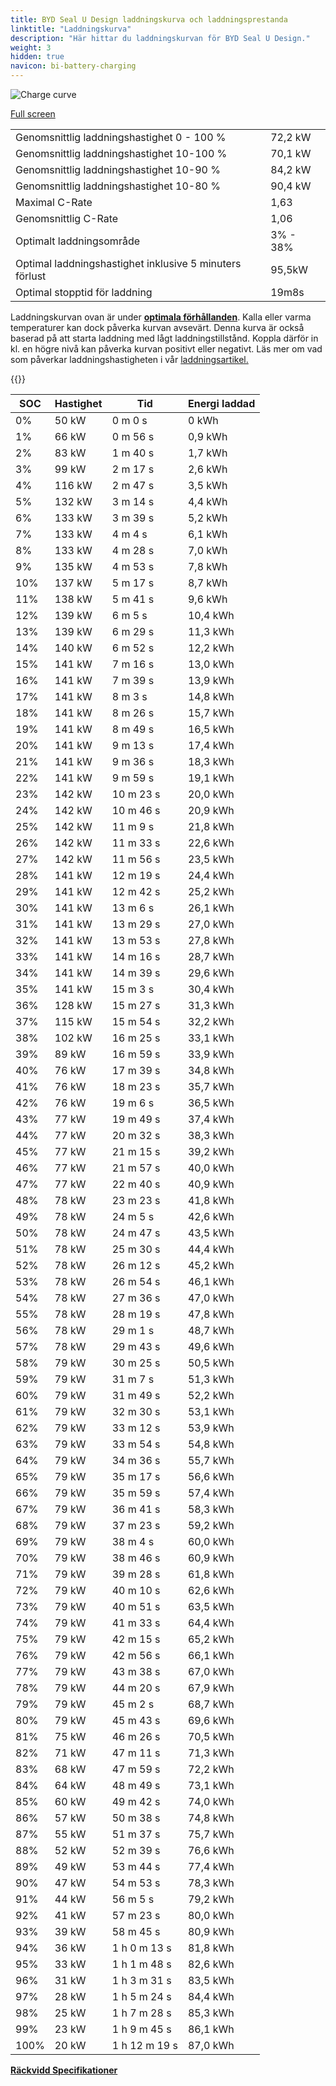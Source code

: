 ```yaml
---
title: BYD Seal U Design laddningskurva och laddningsprestanda
linktitle: "Laddningskurva"
description: "Här hittar du laddningskurvan för BYD Seal U Design."
weight: 3
hidden: true
navicon: bi-battery-charging
---
```

<!-- markdownlint-disable MD033 -->
<img src="/images/models/byd/seal_u/seal_u_design/chargingcurve.svg" alt="Charge curve" class="img-fluid">

[Full screen](/images/models/byd/seal_u/seal_u_design/chargingcurve.svg)


<table class="table table-striped border">
<tbody>
<tr>
<td>Genomsnittlig laddningshastighet 0 - 100 %</td><td>72,2 kW</td>
</tr>
<tr>
<td>Genomsnittlig laddningshastighet 10-100 %</td><td>70,1 kW</td>
</tr>
<tr>
<td>Genomsnittlig laddningshastighet 10-90 %</td><td>84,2 kW</td>
</tr>
<tr>
<td>Genomsnittlig laddningshastighet 10-80 %</td><td>90,4 kW</td>
</tr>
<tr>
<td>Maximal C-Rate</td><td>1,63</td>
</tr>
<tr>
<td>Genomsnittlig C-Rate</td><td>1,06</td>
</tr>
<tr>
<td>Optimalt laddningsområde</td><td>3% - 38%</td>
</tr>
<tr>
<td>Optimal laddningshastighet inklusive 5 minuters förlust</td><td>95,5kW</td>
</tr>
<tr>
<td>Optimal stopptid för laddning</td><td>19m8s</td>
</tr>
</tbody>
</table>


Laddningskurvan ovan är under **[optimala förhållanden](../../../../../technology/battery/charging/#temperatur)**. Kalla eller varma temperaturer kan dock påverka kurvan avsevärt. Denna kurva är också baserad på att starta laddning med lågt laddningstillstånd. Koppla därför in kl. en högre nivå kan påverka kurvan positivt eller negativt. Läs mer om vad som påverkar laddningshastigheten i vår [laddningsartikel.](../../../../../technology/battery/charging/)


{{<evkxdisplayaddarticle />}}
<table class="table table-striped border">
<thead>
<tr><th>SOC</th><th>Hastighet</th><th>Tid</th><th>Energi laddad</th></tr>
</thead>
<tbody>
<tr>
<td>0%</td><td>50 kW</td><td> 0 m 0 s </td><td>0 kWh </td>
</tr>
<tr>
<td>1%</td><td>66 kW</td><td> 0 m 56 s </td><td>0,9 kWh </td>
</tr>
<tr>
<td>2%</td><td>83 kW</td><td> 1 m 40 s </td><td>1,7 kWh </td>
</tr>
<tr>
<td>3%</td><td>99 kW</td><td> 2 m 17 s </td><td>2,6 kWh </td>
</tr>
<tr>
<td>4%</td><td>116 kW</td><td> 2 m 47 s </td><td>3,5 kWh </td>
</tr>
<tr>
<td>5%</td><td>132 kW</td><td> 3 m 14 s </td><td>4,4 kWh </td>
</tr>
<tr>
<td>6%</td><td>133 kW</td><td> 3 m 39 s </td><td>5,2 kWh </td>
</tr>
<tr>
<td>7%</td><td>133 kW</td><td> 4 m 4 s </td><td>6,1 kWh </td>
</tr>
<tr>
<td>8%</td><td>133 kW</td><td> 4 m 28 s </td><td>7,0 kWh </td>
</tr>
<tr>
<td>9%</td><td>135 kW</td><td> 4 m 53 s </td><td>7,8 kWh </td>
</tr>
<tr>
<td>10%</td><td>137 kW</td><td> 5 m 17 s </td><td>8,7 kWh </td>
</tr>
<tr>
<td>11%</td><td>138 kW</td><td> 5 m 41 s </td><td>9,6 kWh </td>
</tr>
<tr>
<td>12%</td><td>139 kW</td><td> 6 m 5 s </td><td>10,4 kWh </td>
</tr>
<tr>
<td>13%</td><td>139 kW</td><td> 6 m 29 s </td><td>11,3 kWh </td>
</tr>
<tr>
<td>14%</td><td>140 kW</td><td> 6 m 52 s </td><td>12,2 kWh </td>
</tr>
<tr>
<td>15%</td><td>141 kW</td><td> 7 m 16 s </td><td>13,0 kWh </td>
</tr>
<tr>
<td>16%</td><td>141 kW</td><td> 7 m 39 s </td><td>13,9 kWh </td>
</tr>
<tr>
<td>17%</td><td>141 kW</td><td> 8 m 3 s </td><td>14,8 kWh </td>
</tr>
<tr>
<td>18%</td><td>141 kW</td><td> 8 m 26 s </td><td>15,7 kWh </td>
</tr>
<tr>
<td>19%</td><td>141 kW</td><td> 8 m 49 s </td><td>16,5 kWh </td>
</tr>
<tr>
<td>20%</td><td>141 kW</td><td> 9 m 13 s </td><td>17,4 kWh </td>
</tr>
<tr>
<td>21%</td><td>141 kW</td><td> 9 m 36 s </td><td>18,3 kWh </td>
</tr>
<tr>
<td>22%</td><td>141 kW</td><td> 9 m 59 s </td><td>19,1 kWh </td>
</tr>
<tr>
<td>23%</td><td>142 kW</td><td> 10 m 23 s </td><td>20,0 kWh </td>
</tr>
<tr>
<td>24%</td><td>142 kW</td><td> 10 m 46 s </td><td>20,9 kWh </td>
</tr>
<tr>
<td>25%</td><td>142 kW</td><td> 11 m 9 s </td><td>21,8 kWh </td>
</tr>
<tr>
<td>26%</td><td>142 kW</td><td> 11 m 33 s </td><td>22,6 kWh </td>
</tr>
<tr>
<td>27%</td><td>142 kW</td><td> 11 m 56 s </td><td>23,5 kWh </td>
</tr>
<tr>
<td>28%</td><td>141 kW</td><td> 12 m 19 s </td><td>24,4 kWh </td>
</tr>
<tr>
<td>29%</td><td>141 kW</td><td> 12 m 42 s </td><td>25,2 kWh </td>
</tr>
<tr>
<td>30%</td><td>141 kW</td><td> 13 m 6 s </td><td>26,1 kWh </td>
</tr>
<tr>
<td>31%</td><td>141 kW</td><td> 13 m 29 s </td><td>27,0 kWh </td>
</tr>
<tr>
<td>32%</td><td>141 kW</td><td> 13 m 53 s </td><td>27,8 kWh </td>
</tr>
<tr>
<td>33%</td><td>141 kW</td><td> 14 m 16 s </td><td>28,7 kWh </td>
</tr>
<tr>
<td>34%</td><td>141 kW</td><td> 14 m 39 s </td><td>29,6 kWh </td>
</tr>
<tr>
<td>35%</td><td>141 kW</td><td> 15 m 3 s </td><td>30,4 kWh </td>
</tr>
<tr>
<td>36%</td><td>128 kW</td><td> 15 m 27 s </td><td>31,3 kWh </td>
</tr>
<tr>
<td>37%</td><td>115 kW</td><td> 15 m 54 s </td><td>32,2 kWh </td>
</tr>
<tr>
<td>38%</td><td>102 kW</td><td> 16 m 25 s </td><td>33,1 kWh </td>
</tr>
<tr>
<td>39%</td><td>89 kW</td><td> 16 m 59 s </td><td>33,9 kWh </td>
</tr>
<tr>
<td>40%</td><td>76 kW</td><td> 17 m 39 s </td><td>34,8 kWh </td>
</tr>
<tr>
<td>41%</td><td>76 kW</td><td> 18 m 23 s </td><td>35,7 kWh </td>
</tr>
<tr>
<td>42%</td><td>76 kW</td><td> 19 m 6 s </td><td>36,5 kWh </td>
</tr>
<tr>
<td>43%</td><td>77 kW</td><td> 19 m 49 s </td><td>37,4 kWh </td>
</tr>
<tr>
<td>44%</td><td>77 kW</td><td> 20 m 32 s </td><td>38,3 kWh </td>
</tr>
<tr>
<td>45%</td><td>77 kW</td><td> 21 m 15 s </td><td>39,2 kWh </td>
</tr>
<tr>
<td>46%</td><td>77 kW</td><td> 21 m 57 s </td><td>40,0 kWh </td>
</tr>
<tr>
<td>47%</td><td>77 kW</td><td> 22 m 40 s </td><td>40,9 kWh </td>
</tr>
<tr>
<td>48%</td><td>78 kW</td><td> 23 m 23 s </td><td>41,8 kWh </td>
</tr>
<tr>
<td>49%</td><td>78 kW</td><td> 24 m 5 s </td><td>42,6 kWh </td>
</tr>
<tr>
<td>50%</td><td>78 kW</td><td> 24 m 47 s </td><td>43,5 kWh </td>
</tr>
<tr>
<td>51%</td><td>78 kW</td><td> 25 m 30 s </td><td>44,4 kWh </td>
</tr>
<tr>
<td>52%</td><td>78 kW</td><td> 26 m 12 s </td><td>45,2 kWh </td>
</tr>
<tr>
<td>53%</td><td>78 kW</td><td> 26 m 54 s </td><td>46,1 kWh </td>
</tr>
<tr>
<td>54%</td><td>78 kW</td><td> 27 m 36 s </td><td>47,0 kWh </td>
</tr>
<tr>
<td>55%</td><td>78 kW</td><td> 28 m 19 s </td><td>47,8 kWh </td>
</tr>
<tr>
<td>56%</td><td>78 kW</td><td> 29 m 1 s </td><td>48,7 kWh </td>
</tr>
<tr>
<td>57%</td><td>78 kW</td><td> 29 m 43 s </td><td>49,6 kWh </td>
</tr>
<tr>
<td>58%</td><td>79 kW</td><td> 30 m 25 s </td><td>50,5 kWh </td>
</tr>
<tr>
<td>59%</td><td>79 kW</td><td> 31 m 7 s </td><td>51,3 kWh </td>
</tr>
<tr>
<td>60%</td><td>79 kW</td><td> 31 m 49 s </td><td>52,2 kWh </td>
</tr>
<tr>
<td>61%</td><td>79 kW</td><td> 32 m 30 s </td><td>53,1 kWh </td>
</tr>
<tr>
<td>62%</td><td>79 kW</td><td> 33 m 12 s </td><td>53,9 kWh </td>
</tr>
<tr>
<td>63%</td><td>79 kW</td><td> 33 m 54 s </td><td>54,8 kWh </td>
</tr>
<tr>
<td>64%</td><td>79 kW</td><td> 34 m 36 s </td><td>55,7 kWh </td>
</tr>
<tr>
<td>65%</td><td>79 kW</td><td> 35 m 17 s </td><td>56,6 kWh </td>
</tr>
<tr>
<td>66%</td><td>79 kW</td><td> 35 m 59 s </td><td>57,4 kWh </td>
</tr>
<tr>
<td>67%</td><td>79 kW</td><td> 36 m 41 s </td><td>58,3 kWh </td>
</tr>
<tr>
<td>68%</td><td>79 kW</td><td> 37 m 23 s </td><td>59,2 kWh </td>
</tr>
<tr>
<td>69%</td><td>79 kW</td><td> 38 m 4 s </td><td>60,0 kWh </td>
</tr>
<tr>
<td>70%</td><td>79 kW</td><td> 38 m 46 s </td><td>60,9 kWh </td>
</tr>
<tr>
<td>71%</td><td>79 kW</td><td> 39 m 28 s </td><td>61,8 kWh </td>
</tr>
<tr>
<td>72%</td><td>79 kW</td><td> 40 m 10 s </td><td>62,6 kWh </td>
</tr>
<tr>
<td>73%</td><td>79 kW</td><td> 40 m 51 s </td><td>63,5 kWh </td>
</tr>
<tr>
<td>74%</td><td>79 kW</td><td> 41 m 33 s </td><td>64,4 kWh </td>
</tr>
<tr>
<td>75%</td><td>79 kW</td><td> 42 m 15 s </td><td>65,2 kWh </td>
</tr>
<tr>
<td>76%</td><td>79 kW</td><td> 42 m 56 s </td><td>66,1 kWh </td>
</tr>
<tr>
<td>77%</td><td>79 kW</td><td> 43 m 38 s </td><td>67,0 kWh </td>
</tr>
<tr>
<td>78%</td><td>79 kW</td><td> 44 m 20 s </td><td>67,9 kWh </td>
</tr>
<tr>
<td>79%</td><td>79 kW</td><td> 45 m 2 s </td><td>68,7 kWh </td>
</tr>
<tr>
<td>80%</td><td>79 kW</td><td> 45 m 43 s </td><td>69,6 kWh </td>
</tr>
<tr>
<td>81%</td><td>75 kW</td><td> 46 m 26 s </td><td>70,5 kWh </td>
</tr>
<tr>
<td>82%</td><td>71 kW</td><td> 47 m 11 s </td><td>71,3 kWh </td>
</tr>
<tr>
<td>83%</td><td>68 kW</td><td> 47 m 59 s </td><td>72,2 kWh </td>
</tr>
<tr>
<td>84%</td><td>64 kW</td><td> 48 m 49 s </td><td>73,1 kWh </td>
</tr>
<tr>
<td>85%</td><td>60 kW</td><td> 49 m 42 s </td><td>74,0 kWh </td>
</tr>
<tr>
<td>86%</td><td>57 kW</td><td> 50 m 38 s </td><td>74,8 kWh </td>
</tr>
<tr>
<td>87%</td><td>55 kW</td><td> 51 m 37 s </td><td>75,7 kWh </td>
</tr>
<tr>
<td>88%</td><td>52 kW</td><td> 52 m 39 s </td><td>76,6 kWh </td>
</tr>
<tr>
<td>89%</td><td>49 kW</td><td> 53 m 44 s </td><td>77,4 kWh </td>
</tr>
<tr>
<td>90%</td><td>47 kW</td><td> 54 m 53 s </td><td>78,3 kWh </td>
</tr>
<tr>
<td>91%</td><td>44 kW</td><td> 56 m 5 s </td><td>79,2 kWh </td>
</tr>
<tr>
<td>92%</td><td>41 kW</td><td> 57 m 23 s </td><td>80,0 kWh </td>
</tr>
<tr>
<td>93%</td><td>39 kW</td><td> 58 m 45 s </td><td>80,9 kWh </td>
</tr>
<tr>
<td>94%</td><td>36 kW</td><td>1 h 0 m 13 s </td><td>81,8 kWh </td>
</tr>
<tr>
<td>95%</td><td>33 kW</td><td>1 h 1 m 48 s </td><td>82,6 kWh </td>
</tr>
<tr>
<td>96%</td><td>31 kW</td><td>1 h 3 m 31 s </td><td>83,5 kWh </td>
</tr>
<tr>
<td>97%</td><td>28 kW</td><td>1 h 5 m 24 s </td><td>84,4 kWh </td>
</tr>
<tr>
<td>98%</td><td>25 kW</td><td>1 h 7 m 28 s </td><td>85,3 kWh </td>
</tr>
<tr>
<td>99%</td><td>23 kW</td><td>1 h 9 m 45 s </td><td>86,1 kWh </td>
</tr>
<tr>
<td>100%</td><td>20 kW</td><td>1 h 12 m 19 s </td><td>87,0 kWh </td>
</tr>
</tbody>
</table>

<div class="mt-3 mb-3">
<a href="../rangeandconsumption/" class="text-decoration-none text-black">
<strong><i class="bi-arrow-left"></i> Räckvidd </strong>
</a>
<a href="../specifications/" class="text-decoration-none text-black float-end">
<strong>Specifikationer <i class="bi-arrow-right"></i></strong>
</a>
</div>
